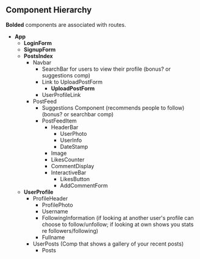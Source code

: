 ## Component Hierarchy

**Bolded** components are associated with routes.

* **App**
  * **LoginForm**
  * **SignupForm**
  * **PostsIndex**
    * Navbar
      * SearchBar for users to view their profile (bonus? or suggestions comp)
      * Link to UploadPostForm
        * **UploadPostForm**
      * UserProfileLink
    * PostFeed
      * Suggestions Component (recommends people to follow) (bonus? or searchbar comp)
      * PostFeedItem
        * HeaderBar
          * UserPhoto
          * UserInfo
          * DateStamp
        * Image
        * LikesCounter
        * CommentDisplay
        * InteractiveBar
          * LikesButton
          * AddCommentForm
  * **UserProfile**
    * ProfileHeader
      * ProfilePhoto
      * Username
      * FollowingInformation (if looking at another user's profile can choose to follow/unfollow; if looking at own shows you stats re followers/following)
      * Fullname
    * UserPosts (Comp that shows a gallery of your recent posts)
      * Posts
